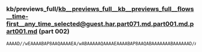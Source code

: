 ### kb/previews_full/kb__previews_full__kb__previews_full__flows__time-first__any_time_selected@guest.har.part071.md.part001.md.part001.md (part 002)

```md
AAAAD//wEAAAABAP8AAQAAAAEA/wABAAAAAQAAAAEAAAABAP8AAQABAAAAAAABAAAAAAD/AAEAAAABAAIA/wAAAQABAAD/AAAAAAAAAAABAAD/AAAA/wAAAAAAAAD/A
```

```

